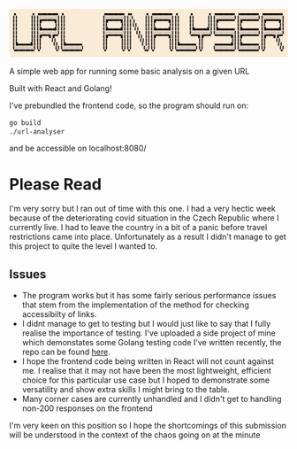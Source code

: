![# URL Analyser](public/url-analyser.png)

A simple web app for running some basic analysis on a given URL

Built with React and Golang!

I've prebundled the frontend code, so the program should run on:

```
go build
./url-analyser
```

and be accessible on localhost:8080/

# Please Read

I'm very sorry but I ran out of time with this one. 
I had a very hectic week because of the deteriorating covid situation in the Czech Republic where I currently live. I had to leave the country in a bit of a panic before travel restrictions came into place. Unfortunately as a result I didn't manage to get this project to quite the level I wanted to.

## Issues
* The program works but it has some fairly serious performance issues that stem from the implementation of the method for checking accessibilty of links.
* I didnt manage to get to testing but I would just like to say that I fully realise the importance of testing. I've uploaded a side project of mine which demonstates some Golang testing code I've written recently, the repo can be found [here](https://github.com/OJOMB/trigram-markov-model).
* I hope the frontend code being written in React will not count against me. I realise that it may not have been the most lightweight, efficient choice for this particular use case but I hoped to demonstrate some versatility and show extra skills I might bring to the table.
* Many corner cases are currently unhandled and I didn't get to handling non-200 responses on the frontend

I'm very keen on this position so I hope the shortcomings of this submission will be understood in the context of the chaos going on at the minute

